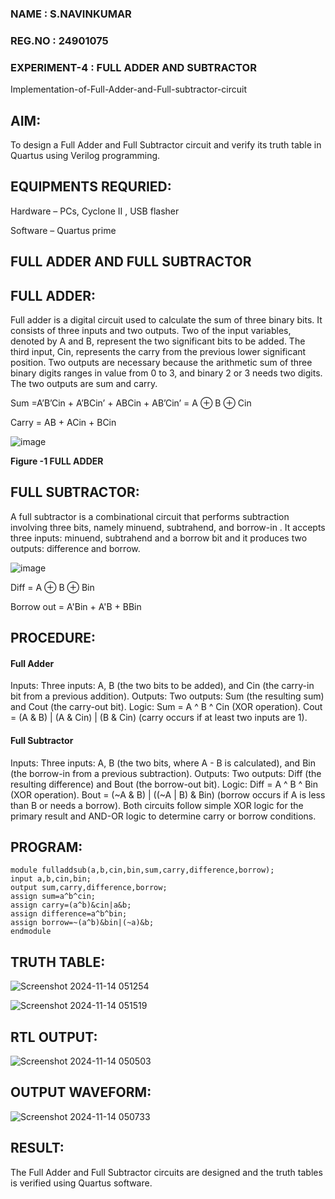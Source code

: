 ### NAME : S.NAVINKUMAR
### REG.NO : 24901075
### EXPERIMENT-4 : FULL ADDER AND SUBTRACTOR

Implementation-of-Full-Adder-and-Full-subtractor-circuit

## AIM:
 
To design a Full Adder and Full Subtractor circuit and verify its truth table in Quartus using Verilog programming.

## EQUIPMENTS REQURIED:

Hardware – PCs, Cyclone II , USB flasher

Software – Quartus prime

## FULL ADDER AND FULL SUBTRACTOR

## FULL ADDER:

Full adder is a digital circuit used to calculate the sum of three binary bits. It consists of three inputs and two outputs. Two of the input variables, denoted by A and B, represent the two significant bits to be added. The third input, Cin, represents the carry from the previous lower significant position. Two outputs are necessary because the arithmetic sum of three binary digits ranges in value from 0 to 3, and binary 2 or 3 needs two digits. The two outputs are sum and carry.

Sum =A’B’Cin + A’BCin’ + ABCin + AB’Cin’ = A ⊕ B ⊕ Cin 

Carry = AB + ACin + BCin

![image](https://github.com/naavaneetha/FULL_ADDER_SUBTRACTOR/assets/154305477/0f30ba51-5ffb-4198-845f-18e054f675e7)

**Figure -1 FULL ADDER**

## FULL SUBTRACTOR:

A full subtractor is a combinational circuit that performs subtraction involving three bits, namely minuend, subtrahend, and borrow-in . It accepts three inputs: minuend, subtrahend and a borrow bit and it produces two outputs: difference and borrow.

![image](https://github.com/naavaneetha/FULL_ADDER_SUBTRACTOR/assets/154305477/02b24f51-ab51-4304-9ad6-7b81ffc1ead5)

Diff = A ⊕ B ⊕ Bin 

Borrow out = A'Bin + A'B + BBin

## PROCEDURE:

#### Full Adder
Inputs: Three inputs: A, B (the two bits to be added), and Cin (the carry-in bit from a previous addition).
Outputs: Two outputs: Sum (the resulting sum) and Cout (the carry-out bit).
Logic:
Sum = A ^ B ^ Cin (XOR operation).
Cout = (A & B) | (A & Cin) | (B & Cin) (carry occurs if at least two inputs are 1).

#### Full Subtractor
Inputs: Three inputs: A, B (the two bits, where A - B is calculated), and Bin (the borrow-in from a previous subtraction).
Outputs: Two outputs: Diff (the resulting difference) and Bout (the borrow-out bit).
Logic:
Diff = A ^ B ^ Bin (XOR operation).
Bout = (~A & B) | ((~A | B) & Bin) (borrow occurs if A is less than B or needs a borrow).
Both circuits follow simple XOR logic for the primary result and AND-OR logic to determine carry or borrow conditions.

## PROGRAM:
~~~~~
module fulladdsub(a,b,cin,bin,sum,carry,difference,borrow);
input a,b,cin,bin;
output sum,carry,difference,borrow;
assign sum=a^b^cin;
assign carry=(a^b)&cin|a&b;
assign difference=a^b^bin;
assign borrow=~(a^b)&bin|(~a)&b;
endmodule
~~~~~
## TRUTH TABLE:

![Screenshot 2024-11-14 051254](https://github.com/user-attachments/assets/1a3433d0-66ea-4eb8-a1cf-26d75dfd6c50)

![Screenshot 2024-11-14 051519](https://github.com/user-attachments/assets/1c09fec5-9b75-4741-a8ef-32b347e62909)

## RTL OUTPUT:

![Screenshot 2024-11-14 050503](https://github.com/user-attachments/assets/64fcd72a-7e36-4055-829c-d0ed4ecc9ef4)

## OUTPUT WAVEFORM:

![Screenshot 2024-11-14 050733](https://github.com/user-attachments/assets/e65d604a-9cc9-4845-acec-dc45266c97d8)

## RESULT:

The Full Adder and Full Subtractor circuits are designed and the truth tables is verified using Quartus software.
